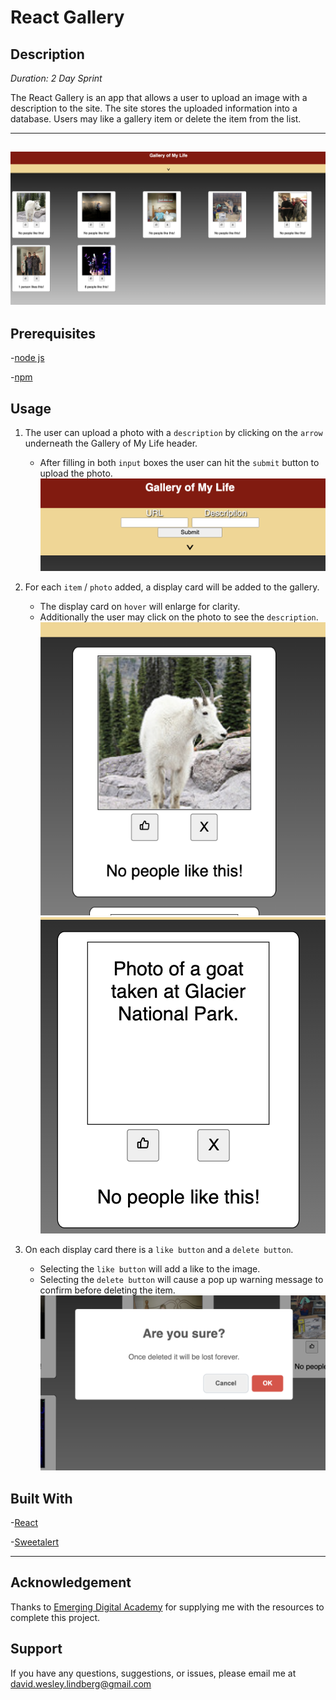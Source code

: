 # React Gallery

## Description

_Duration: 2 Day Sprint_

The React Gallery is an app that allows a user to upload an image with a description to the site. The site stores the uploaded information into a database. Users may like a gallery item or delete the item from the list. 

---
![webpage](previews/overview.png)
---

## Prerequisites

-[node js](https://nodejs.org/en/)

-[npm](https://docs.npmjs.com/)

## Usage

1. The user can upload a photo with a `description` by clicking on the `arrow` underneath the Gallery of My Life header.
    - After filling in both `input` boxes the user can hit the `submit` button to upload the photo.
![form](previews/popout_form.png)

2. For each `item` / `photo` added, a display card will be added to the gallery.
    - The display card on `hover` will enlarge for clarity.
    - Additionally the user may click on the photo to see the `description`.
![hover](previews/hover.png)
![description](previews/description.png)

3. On each display card there is a `like button` and a `delete button`. 
    - Selecting the `like button` will add a like to the image.
    - Selecting the `delete button` will cause a pop up warning message to confirm before deleting the item.
![warning](previews/warning_message.png)

## Built With

-[React](https://reactjs.org/)

-[Sweetalert](https://sweetalert.js.org/)

---
## Acknowledgement
Thanks to [Emerging Digital Academy](https://emergingacademy.org/) for supplying me with the resources to complete this project.

## Support
If you have any questions, suggestions, or issues, please email me at [david.wesley.lindberg@gmail.com](www.google.com)
